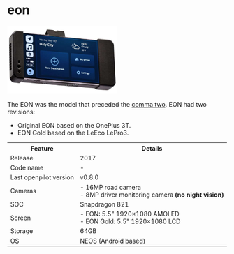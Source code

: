 # eon

<img src="https://github.com/commaai/hardware/blob/master/eon/eon.jpg" width="50%">

The EON was the model that preceded the [comma two](../comma2/README.md).
EON had two revisions:
- Original EON based on the OnePlus 3T.
- EON Gold based on the LeEco LePro3.

<table>
   <tr>
      <th>Feature</th>
      <th>Details</th>
   </tr>
   <tr>
      <td>Release</td>
      <td>2017</td>
   </tr>
   <tr>
      <td>Code name</td>
      <td>-</td>
   </tr>
   <tr>
      <td>Last openpilot version</td>
      <td>v0.8.0</td>
   </tr>
   <tr>
      <td>Cameras</td>
      <td>
         - 16MP road camera<br>
         - 8MP driver monitoring camera <b>(no night vision)</b><br>
      </td>
   </tr>
   <tr>
      <td>SOC</td>
      <td>Snapdragon 821</td>
   </tr>
   <tr>
      <td>Screen</td>
      <td>
         - EON: 5.5" 1920×1080 AMOLED <br>
         - EON Gold: 5.5" 1920×1080 LCD <br>
      </td>
   </tr>
   <tr>
      <td>Storage</td>
      <td>64GB</td>
   </tr>
   <tr>
      <td>OS</td>
      <td>NEOS (Android based)</td>
   </tr>
</table>
